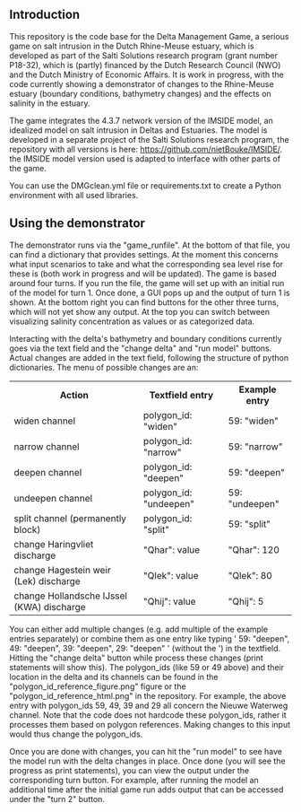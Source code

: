 <h2>Introduction</h2>
This repository is the code base for the Delta Management Game, a serious game on salt intrusion in the Dutch Rhine-Meuse estuary, which is developed as part of the Salti Solutions research program (grant number P18-32), which is (partly) financed by the Dutch Research Council (NWO) and the Dutch Ministry of Economic Affairs. It is work in progress, with the code currently showing a demonstrator of changes to the Rhine-Meuse estuary (boundary conditions, bathymetry changes) and the effects on salinity in the estuary.

The game integrates the 4.3.7 network version of the IMSIDE model, an idealized model on salt intrusion in Deltas and Estuaries. The model is developed in a separate project of the Salti Solutions research program, the repository with all versions is here: https://github.com/nietBouke/IMSIDE/. the IMSIDE model version used is adapted to interface with other parts of the game.

You can use the DMGclean.yml file or requirements.txt to create a Python environment with all used libraries. 

<h2>Using the demonstrator</h2>
The demonstrator runs via the "game_runfile". At the bottom of that file, you can find a dictionary that provides settings. At the moment this concerns what input scenarios to take and what the corresponding sea level rise for these is (both work in progress and will be updated). The game is based around four turns. If you run the file, the game will set up with an initial run of the model for turn 1. Once done, a GUI pops up and the output of turn 1 is shown. At the bottom right you can find buttons for the other three turns, which will not yet show any output. At the top you can switch between visualizing salinity concentration as values or as categorized data.

Interacting with the delta's bathymetry and boundary conditions currently goes via the text field and the "change delta" and "run model" buttons. Actual changes are added in the text field, following the structure of python dictionaries. The menu of possible changes are an:

<table>
  <tr>
    <th>Action</th>
    <th>Textfield entry</th>
    <th>Example entry</th>
  </tr>
  <tr>
    <td>widen channel</td>
    <td>polygon_id: "widen"</td>
    <td>59: "widen"</td>
  </tr>
  <tr>
    <td>narrow channel</td>
    <td>polygon_id: "narrow"</td>
    <td>59: "narrow"</td>
  </tr>
  <tr>
    <td>deepen channel</td>
    <td>polygon_id: "deepen"</td>
    <td>59: "deepen"</td>
  </tr>
  <tr>
    <td>undeepen channel</td>
    <td>polygon_id: "undeepen"</td>
    <td>59: "undeepen"</td>
  </tr>
  <tr>
    <td>split channel (permanently block)</td>
    <td>polygon_id: "split"</td>
    <td>59: "split"</td>
  </tr>
  <tr>
    <td>change Haringvliet discharge</td>
    <td>"Qhar": value</td>
    <td>"Qhar": 120</td>
  </tr>
  <tr>
    <td>change Hagestein weir (Lek) discharge</td>
    <td>"Qlek": value</td>
    <td>"Qlek": 80</td>
  </tr>
  <tr>
    <td>change Hollandsche IJssel (KWA) discharge</td>
    <td>"Qhij": value</td>
    <td>"Qhij": 5</td>
  </tr>
</table>

You can either add multiple changes (e.g. add multiple of the example entries separately) or combine them as one entry like typing ' 59: "deepen", 49: "deepen", 39: "deepen", 29: "deepen" ' (without the ') in the textfield. Hitting the "change delta" button while process these changes (print statements will show this). The polygon_ids (like 59 or 49 above) and their location in the delta and its channels can be found in the "polygon_id_reference_figure.png" figure or the "polygon_id_reference_html.png" in the repository. For example, the above entry with polygon_ids 59, 49, 39 and 29 all concern the Nieuwe Waterweg channel. Note that the code does not hardcode these polygon_ids, rather it processes them based on polygon references. Making changes to this input would thus change the polygon_ids.

Once you are done with changes, you can hit the "run model" to see have the model run with the delta changes in place. Once done (you will see the progress as print statements), you can view the output under the corresponding turn button. For example, after running the model an additional time after the initial game run adds output that can be accessed under the "turn 2" button.
